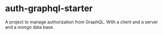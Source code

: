 # auth-graphql-starter
A project to manage authorization from GraphQL. With a client and a server and a mongo data base.
